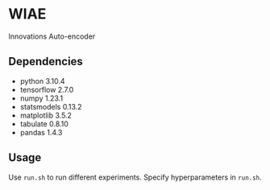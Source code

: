 # WIAE
Innovations Auto-encoder
## Dependencies

- python 3.10.4
- tensorflow 2.7.0
- numpy 1.23.1
- statsmodels 0.13.2
- matplotlib 3.5.2
- tabulate 0.8.10
- pandas 1.4.3

## Usage
Use `run.sh` to run different experiments. Specify hyperparameters in `run.sh`. 

